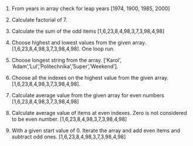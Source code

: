 1. From years in array check for leap years [1974, 1900, 1985, 2000]
2. Calculate factorial of 7.
3. Calculate the sum of the odd items [1,6,23,8,4,98,3,7,3,98,4,98]
4. Choose highest and lowest values from the given array. [1,6,23,8,4,98,3,7,3,98,4,98]. One loop run.
5. Choose longest string from the array. [‘Karol’, ‘Adam’,’Lul’,’Politechnika’,’Super’,’Weekend’].

6. Choose all the indexes on the highest value from the given array. [1,6,23,8,4,98,3,7,3,98,4,98].

7. Calculate average value from the given array for even numbers [1,6,23,8,4,98,3,7,3,98,4,98]
8. Calculate average value of items at even indexes. Zero is not considered to be even number. [1,6,23,8,4,98,3,7,3,98,4,98]
9. With a given start value of 0. Iterate the array and add even items and subtract odd ones. [1,6,23,8,4,98,3,7,3,98,4,98]
